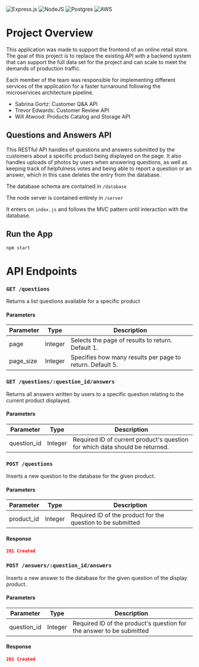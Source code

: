 ![Express.js](https://img.shields.io/badge/express.js-%23404d59.svg?style=for-the-badge&logo=express&logoColor=%2361DAFB) ![NodeJS](https://img.shields.io/badge/node.js-6DA55F?style=for-the-badge&logo=node.js&logoColor=white) ![Postgres](https://img.shields.io/badge/postgres-%23316192.svg?style=for-the-badge&logo=postgresql&logoColor=white) ![AWS](https://img.shields.io/badge/AWS-%23FF9900.svg?style=for-the-badge&logo=amazon-aws&logoColor=white)

# Project Overview

This application was made to support the frontend of an online retail store. The goal of this project is to replace the existing API with a backend system that can support the full data set for the project and can scale to meet the demands of production traffic.

Each member of the team was responsible for implementing different services of the application for a faster turnaround following the microservices architecture pipeline.

- Sabrina Gortz: Customer Q&A API
- Trevor Edwards: Customer Review API
- Will Atwood: Products Catalog and Storage API

## Questions and Answers API

This RESTful API handles of questions and answers submitted by the customers about a specific product being displayed on the page. It also handles uploads of photos by users when answering questions, as well as keeping track of helpfulness votes and being able to report a question or an answer, which in this case deletes the entry from the database. 

The database schema are contained in `/database`

The node server is contained entirely in `/server`

It enters on `index.js` and follows the MVC pattern until interaction with the database.
<!-- 
`npm test` runs the tests inside of the `/test` folder with jest -->

<!-- ## Install

Ensure the database is prepared - [ETL](https://github.com/yoshi-sdc/atelier-products/blob/f11541e809aee0693ea8338361b2b97e467098d0/etl/README.md)

```
npm install
```

copy `example.env` to `.env` and configure the variables within. -->

## Run the App

```
npm start
```

<!-- ## Run the Tests

```
npm test
``` -->

# API Endpoints

<!-- All Queries take parameters as Query strings unless it is in the endpoint\
All responses should return status code `200 OK` -->

### `GET /questions`
Returns a list questions available for a specific product

#### Parameters
| Parameter | Type    | Description                                               |
|-----------|---------|-----------------------------------------------------------|
| page      | Integer | Selects the page of results to return. Default 1.         |
| page_size | Integer | Specifies how many results per page to return. Default 5. |

<!-- #### Response
```json
[
    {
        "id": 1,
        "name": "Camo Onesie",
        "slogan": "Blend in to your crowd",
        "description": "The So Fatigues will wake you up and fit you in. This high energy camo will have you blending in to even the wildest surroundings.",
        "category": "Jackets",
        "default_price": 140
    },
    {
        "id": 2,
        "name": "Bright Future Sunglasses",
        "slogan": "You've got to wear shades",
        "description": "Where you're going you might not need roads, but you definitely need some shades. Give those baby blues a rest and let the future shine bright on these timeless lenses.",
        "category": "Accessories",
        "default_price": 69
    },
    {
        "id": 3,
        "name": "Morning Joggers",
        "slogan": "Make yourself a morning person",
        "description": "Whether you're a morning person or not.  Whether you're gym bound or not.  Everyone looks good in joggers.",
        "category": "Pants",
        "default_price": 40
    }
]
``` -->

### `GET /questions/:question_id/answers`
Returns all answers written by users to a specific question relating to the current product displayed.

#### Parameters
| Parameter   | Type    | Description                                       |
|-------------|---------|---------------------------------------------------|
| question_id | Integer | Required ID of current product's question for which data should be returned. |

<!-- #### Response
```json
{
    "id": 1,
    "name": "Camo Onesie",
    "slogan": "Blend in to your crowd",
    "description": "The So Fatigues will wake you up and fit you in. This high energy camo will have you blending in to even the wildest surroundings.",
    "category": "Jackets",
    "default_price": 140,
    "features": [
        {
            "feature": "Buttons",
            "value": "Brass"
        },
        {
            "feature": "Fabric",
            "value": "Canvas"
        }
    ]
}
``` -->

### `POST /questions`
Inserts a new question to the database for the given product.

#### Parameters
| Parameter  | Type    | Description                                       |
|------------|---------|---------------------------------------------------|
| product_id | Integer | Required ID of the product for the question to be submitted |

#### Response
```json 
201 Created
```

### `POST /answers/:question_id/answers`
Inserts a new answer to the database for the given question of the display product.

#### Parameters
| Parameter   | Type    | Description                                       |
|-------------|---------|---------------------------------------------------|
| question_id | Integer | Required ID of the product's question for the answer to be submitted |

#### Response
```json 
201 Created
```

